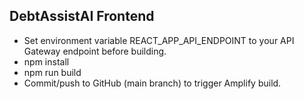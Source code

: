 
DebtAssistAI Frontend
---------------------
- Set environment variable REACT_APP_API_ENDPOINT to your API Gateway endpoint before building.
- npm install
- npm run build
- Commit/push to GitHub (main branch) to trigger Amplify build.

